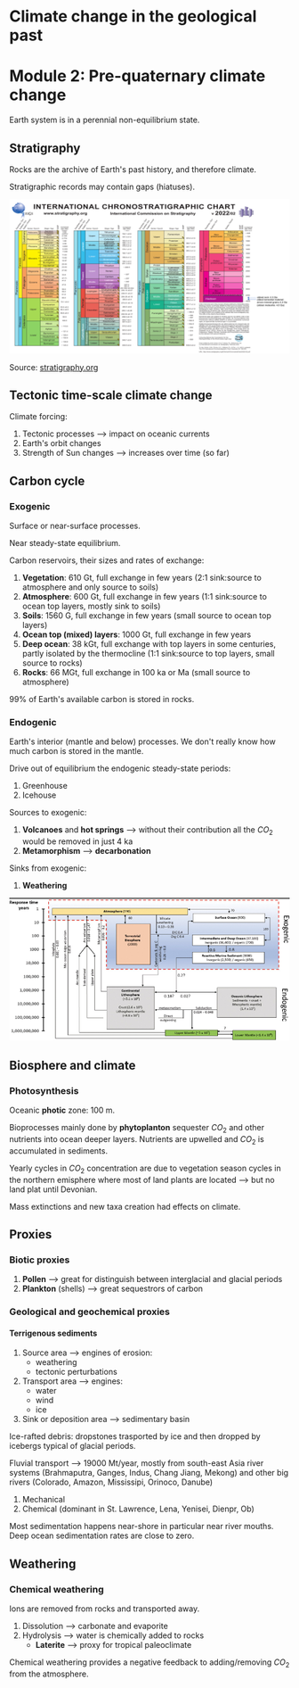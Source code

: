 # Climate change in the geological past
# Module 2: Pre-quaternary climate change

Earth system is in a perennial non-equilibrium state.

## Stratigraphy

Rocks are the archive of Earth's past history, and therefore climate.

Stratigraphic records may contain gaps (hiatuses).

![Chronostratigraphic chart](pictures/climate-change-in-the-geological-past/stratigraphic-chart.png "Chronostratigraphy")

Source: [stratigraphy.org](https://stratigraphy.org/ICSchart/ChronostratChart2022-02.pdf)

## Tectonic time-scale climate change

Climate forcing:

1. Tectonic processes --> impact on oceanic currents
2. Earth's orbit changes
3. Strength of Sun changes --> increases over time (so far)

## Carbon cycle

### Exogenic

Surface or near-surface processes.

Near steady-state equilibrium.

Carbon reservoirs, their sizes and rates of exchange:

1. **Vegetation**: 610 Gt, full exchange in few years (2:1 sink:source to atmosphere and only source to soils)
2. **Atmosphere**: 600 Gt, full exchange in few years (1:1 sink:source to ocean top layers, mostly sink to soils) 
3. **Soils**: 1560 G, full exchange in few years (small source to ocean top layers)
4. **Ocean top (mixed) layers**: 1000 Gt, full exchange in few years
5. **Deep ocean**: 38 kGt, full exchange with top layers in some centuries, partly isolated by the thermocline (1:1 sink:source to top layers, small source to rocks)
6. **Rocks**: 66 MGt, full exchange in 100 ka or Ma (small source to atmosphere)

99% of Earth's available carbon is stored in rocks.

### Endogenic

Earth's interior (mantle and below) processes. We don't really know how much carbon is stored in the mantle.

Drive out of equilibrium the endogenic steady-state periods:

1. Greenhouse
2. Icehouse

Sources to exogenic:

1. **Volcanoes** and **hot springs** --> without their contribution all the $CO_{2}$ would be removed in just 4 ka
2. **Metamorphism** --> **decarbonation**

Sinks from exogenic:

1. **Weathering**

!["Endogenic and exogenic  carbon cycles"](pictures/climate-change-in-the-geological-past/whole-earth-carbon-cycle.png "Whole Earth C-cycle")

## Biosphere and climate

### Photosynthesis

Oceanic **photic** zone: 100 m.

Bioprocesses mainly done by **phytoplanton** sequester $CO_{2}$ and other nutrients into ocean deeper layers. Nutrients are upwelled and $CO_{2}$ is accumulated in sediments.

Yearly cycles in $CO_{2}$ concentration are due to vegetation season cycles in the northern emisphere where most of land plants are located --> but no land plat until Devonian.

Mass extinctions and new taxa creation had effects on climate.

## Proxies

### Biotic proxies

1. **Pollen** --> great for distinguish between interglacial and glacial periods
2. **Plankton** (shells) --> great sequestrors of carbon

### Geological and geochemical proxies

#### Terrigenous sediments

1. Source area --> engines of erosion:
	* weathering
	* tectonic perturbations
2. Transport area --> engines:
	* water
	* wind
	* ice
3. Sink or deposition area --> sedimentary basin

Ice-rafted debris: dropstones trasported by ice and then dropped by icebergs typical of glacial periods.

Fluvial transport --> 19000 Mt/year, mostly from south-east Asia river systems (Brahmaputra, Ganges, Indus, Chang Jiang, Mekong) and other big rivers (Colorado, Amazon, Mississipi, Orinoco, Danube)

1. Mechanical
2. Chemical (dominant in St. Lawrence, Lena, Yenisei, Dienpr, Ob)

Most sedimentation happens near-shore in particular near river mouths. Deep ocean sedimentation rates are close to zero.

## Weathering

### Chemical weathering

Ions are removed from rocks and transported away.

1. Dissolution --> carbonate and evaporite
2. Hydrolysis --> water is chemically added to rocks
	* **Laterite** --> proxy for tropical paleoclimate

Chemical weathering provides a negative feedback to adding/removing $CO_{2}$ from the atmosphere.
